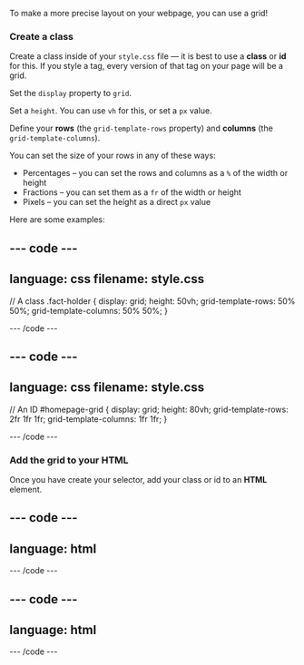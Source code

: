 To make a more precise layout on your webpage, you can use a grid!

### Create a class

Create a class inside of your `style.css` file — it is best to use a **class** or **id** for this. If you style a tag, every version of that tag on your page will be a grid. 

Set the `display` property to `grid`. 

Set a `height`. You can use `vh` for this, or set a `px` value. 

Define your **rows** (the `grid-template-rows` property) and **columns** (the `grid-template-columns`). 

You can set the size of your rows in any of these ways:
+ Percentages – you can set the rows and columns as a `%` of the width or height
+ Fractions – you can set them as a `fr` of the width or height
+ Pixels – you can set the height as a direct `px` value 

Here are some examples:

--- code ---
---
language: css
filename: style.css 
---
// A class
.fact-holder {
  display: grid;
  height: 50vh;
  grid-template-rows: 50% 50%;
  grid-template-columns: 50% 50%;
}

--- /code ---

--- code ---
---
language: css
filename: style.css
---
// An ID
#homepage-grid {
  display: grid;
  height: 80vh;
  grid-template-rows: 2fr 1fr 1fr;
  grid-template-columns: 1fr 1fr;
}

--- /code ---

### Add the grid to your HTML

Once you have create your selector, add your class or id to an **HTML** element.

--- code ---
---
language: html
---

<section class="fact-holder">

</section>

--- /code ---

--- code ---
---
language: html
---

<div id="homepage-grid">

</div>

--- /code ---
